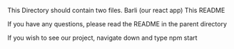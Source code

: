 This Directory should contain two files.
	Barli (our react app)
	This README

If you have any questions, please read the README in the parent directory

If you wish to see our project, navigate down and type npm start
